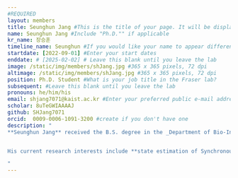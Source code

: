 ```yaml
---
#REQUIRED
layout: members
title: Seunghun Jang #This is the title of your page. It will be displayed in the navigation bar and on the page itself.
name: Seunghun Jang #Include "Ph.D."" if applicable
kr_name: 장승훈
timeline_name: Seunghun #If you would like your name to appear differently on the Lab timeline, fill out this line.
startdate: [2022-09-01] #Enter your start dates
enddate: # [2025-02-02] # Leave this blank until you leave the lab
image: /static/img/members/shJang.jpg #365 x 365 pixels, 72 dpi
altimage: /static/img/members/shJang.jpg #365 x 365 pixels, 72 dpi
position: Ph.D. Student #What is your job title in the Fraser lab?
subsequent: #Leave this blank until you leave the lab
pronouns: he/him/his
email: shjang7071@kaist.ac.kr #Enter your preferred public e-mail address
scholar: 8uTeGWIAAAAJ 
github: SHJang7071
orcid:  0009-0006-1091-3200 #create if you don't have one
description: "
**Seunghun Jang** received the B.S. degree in the _Department of Bio-Industrial Machinery Engineering_ from [**Pusan National University**](https://www.pusan.ac.kr/kor/Main.do), Pusan, South Korea, in 2021, and the M.S. degree in the _Department of Mechanical Engineering_ from [**Gwangju Institute of Science and Technology (GIST)**](https://www.gist.ac.kr/en/main.html), Gwangju, South Korea, in 2024. He is currently pursuing the Ph.D. degree in the _Cho Chun Shik Graduate School of Mobility_ at the [**Korea Advanced Institute of Science and Technology (KAIST)**](https://www.kaist.ac.kr/en/index.html), Daejeon, South Korea, where he is a member of the _MIC Lab_ .


His current research interests include **state estimation of Synchronous Machines (SMs)**, **physics-informed online learning of SMs**, **optimal control of electric drives**.

"
---
```

